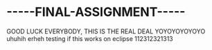# -----FINAL-ASSIGNMENT-----
GOOD LUCK EVERYBODY, THIS IS THE REAL DEAL
YOYOYOYOYOYO
uhuhih
erheh
testing if this works on eclipse
112312321313
    
